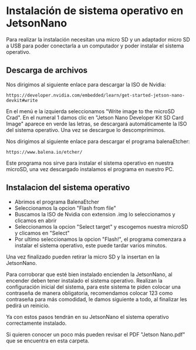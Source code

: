 # Instalación de sistema operativo en JetsonNano

Para realizar la instalación necesitan una micro SD y un adaptador micro SD a USB para poder conectarla a un computador y poder instalar el sistema operativo.

## Descarga de archivos

Nos dirigimos al siguiente enlace para descargar la ISO de Nvidia:
````
https://developer.nvidia.com/embedded/learn/get-started-jetson-nano-devkit#write
````
En el menú e la izquierda seleccionamos "Write image to the microSD Crad".
En el numeral 1 damos clic en "Jetson Nano Developer Kit SD Card Image" aparece en verde las letras, se descargará automáticamente la ISO del sistema operativo.
Una vez se descargue lo descomprimimos.

Nos dirigimos al siguiente enlace para descargar el programa balenaEtcher:
````
https://www.balena.io/etcher/
````
Este programa nos sirve para instalar el sistema operativo en nuestra microSD, una vez descargado instalamos el programa en nuestro PC.

## Instalacion del sistema operativo

+ Abrimos el programa BalenaEtcher
+ Seleccionamos la opcion "Flash from file"
+ Buscamos la ISO de Nvidia con extension .img lo seleccionamos y clicamos en abrir
+ Seleccionamos la opcion "Select target" y escogemos nuestra microSD y clicamos en "Select"
+ Por ultimo seleccionamos la opcion "Flash!", el programa comenzara a instalar el sistema operativo, este puede tardar varios minutos.

Una vez finalizado pueden retirar la micro SD y la insertan en la JetsonNano.

Para corroborar que esté bien instalado encienden la JetsonNano, al encender deben tener instalado el sistema operativo. Realizan la configuración inicial del sistema,
para este sistema te piden colocar una contraseña de manera obligatoria, recomendamos colocar 123 como contraseña para más comodidad, le damos siguiente a todo, al finalizar les pedirá un reinicio.

Ya con estos pasos tendrán en su JetsonNano el sistema operativo correctamente instalado.

Si quieren conocer un poco más pueden revisar el PDF "Jetson Nano.pdf" que se encuentra en esta carpeta.

